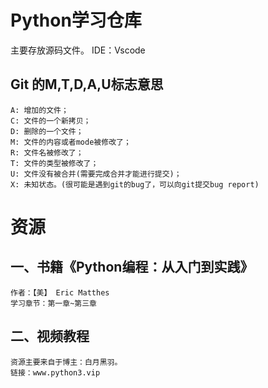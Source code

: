 # Python学习仓库
主要存放源码文件。
IDE：Vscode
## Git 的M,T,D,A,U标志意思
    A: 增加的文件；
    C: 文件的一个新拷贝；
    D: 删除的一个文件；
    M: 文件的内容或者mode被修改了；
    R: 文件名被修改了；
    T: 文件的类型被修改了；
    U: 文件没有被合并(需要完成合并才能进行提交)；
    X: 未知状态。(很可能是遇到git的bug了，可以向git提交bug report)

# 资源
## 一、书籍《Python编程：从入门到实践》
    作者：【美】 Eric Matthes
    学习章节：第一章~第三章

## 二、视频教程
    资源主要来自于博主：白月黑羽。
    链接：www.python3.vip
